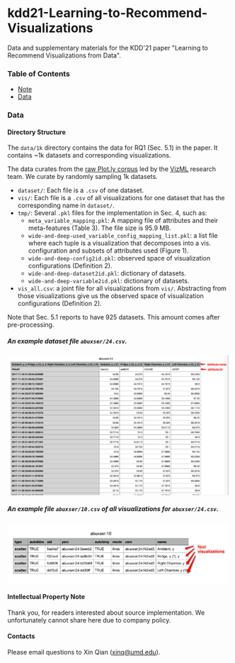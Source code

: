 # kdd21-Learning-to-Recommend-Visualizations

Data and supplementary materials for the KDD'21 paper "Learning to Recommend Visualizations from Data".

### Table of Contents

<!--ts-->
   * [Note](#note)
   * [Data](#Data)
<!--te-->

### Data

#### Directory Structure

The `data/1k` directory contains the data for RQ1 (Sec. 5.1) in the paper. It contains ~1k datasets and corresponding visualizations. 

The data curates from the [raw Plot.ly corpus](https://github.com/mitmedialab/vizml#accessing-data) led by the [VizML](https://vizml.media.mit.edu) research team. We curate by randomly sampling 1k datasets.

- `dataset/`: Each file is a `.csv` of one dataset.
- `vis/`: Each file is a `.csv` of all visualizations for one dataset that has the corresponding name in `dataset/`.
- `tmp/`: Several `.pkl` files for the implementation in Sec. 4, such as: 
    - `meta_variable_mapping.pkl`: A mapping file of attributes and their meta-features (Table 3). The file size is 95.9 MB.    
    - `wide-and-deep-used_variable_config_mapping_list.pkl`: a list file where each tuple is a visualization that decomposes into a vis. configuration and subsets of attributes used (Figure 1).
    - `wide-and-deep-config2id.pkl`: observed space of visualization configurations (Definition 2).
    - `wide-and-deep-dataset2id.pkl`: dictionary of datasets.
    - `wide-and-deep-variable2id.pkl`: dictionary of datasets.
- `vis_all.csv`: a joint file for all visualizations from `vis/`. Abstracting from those visualizations give us the observed space of visualization configurations (Definition 2).

Note that Sec. 5.1 reports to have 925 datasets. This amount comes after pre-processing. 

##### An example dataset file `abuxser/24.csv`.

<img src="example-snapshots/example-dataset.png" width="500">

##### An example file `abuxser/10.csv` of all visualizations for `abuxser/24.csv`.

<img src="example-snapshots/example-visualizations.png" width="500">
 
 
#### Intellectual Property Note
Thank you, for readers interested about source implementation. We unfortunately cannot share here due to company policy.

#### Contacts
Please email questions to Xin Qian (xinq@umd.edu). 



